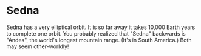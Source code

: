 # Sedna

Sedna has a very elliptical orbit. It is so far away it takes 10,000 Earth years
to complete one orbit. You probably realized that "Sedna" backwards is "Andes",
the world's longest mountain range. (It's in South America.) Both may seem
other-worldly!
